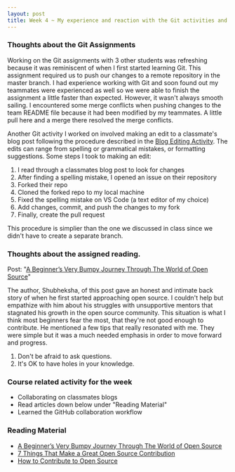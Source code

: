 ```yaml
---
layout: post
title: Week 4 ~ My experience and reaction with the Git activities and the assigned reading. 
---
```



### Thoughts about the Git Assignments

Working on the Git assignments with 3 other students was refreshing because it was reminiscent of when I first started learning Git. This assignment required us to push our changes to a remote repository in the master branch. I had experience working with Git and soon found out my teammates were experienced as well so we were able to finish the assignment a little faster than expected. However, it wasn't always smooth sailing. I encountered some merge conflicts when pushing changes to the team README file because it had been modified by my teammates. A little pull here and a merge there resolved the merge conflicts.

Another Git activity I worked on involved making an edit to a classmate's blog post following the procedure described in the [Blog Editing Activity](http://www.compsci.hunter.cuny.edu/~sweiss/course_materials/csci395.86/activities_f19/blog_editing_activity.pdf). The edits can range from spelling or grammatical mistakes, or formatting suggestions. 
Some steps I took to making an edit: 
1. I read through a classmates blog post to look for changes
2. After finding a spelling mistake, I opened an issue on their repository
3. Forked their repo 
4. Cloned the forked repo to my local machine 
5. Fixed the spelling mistake on VS Code (a text editor of my choice) 
6. Add changes, commit, and push the changes to my fork 
7. Finally, create the pull request 

This procedure is simplier than the one we discussed in class since we didn't have to create a separate branch. 

### Thoughts about the assigned reading.

Post: "[A Beginner’s Very Bumpy Journey Through The World of Open Source](https://www.freecodecamp.org/news/a-beginners-very-bumpy-journey-through-the-world-of-open-source-4d108d540b39/)"

The author, Shubheksha, of this post gave an honest and intimate back story of when he first started approaching open source. I couldn't help but empathize with him about his struggles with unsupportive mentors that stagnated his growth in the open source community. This situation is what I think most beginners fear the most, that they're not good enough to contribute. He mentioned a few tips that really resonated with me. They were simple but it was a much needed emphasis in order to move forward and progress.
1. Don't be afraid to ask questions.
2. It's OK to have holes in your knowledge.

### Course related activity for the week 
- Collaborating on classmates blogs 
- Read articles down below under "Reading Material" 
- Learned the GitHub collaboration workflow 

### Reading Material
- [A Beginner’s Very Bumpy Journey Through The World of Open Source](https://www.freecodecamp.org/news/a-beginners-very-bumpy-journey-through-the-world-of-open-source-4d108d540b39/)
- [7 Things That Make a Great Open Source Contribution](https://blog.newrelic.com/engineering/open-source-contribution/)
- [How to Contribute to Open Source](https://opensource.guide/how-to-contribute/)

